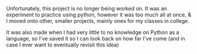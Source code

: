 Unfortunately, this project is no longer being worked on. It was an experiment to practice using python, however it was too much all at once, & I moved onto other, smaller projects, mainly ones for my classes in college.

It was also made when I had very little to no knowledge on Python as a language, so I've saved it so I can look back on how far I've come (and in case I ever want to eventually revisit this idea)
